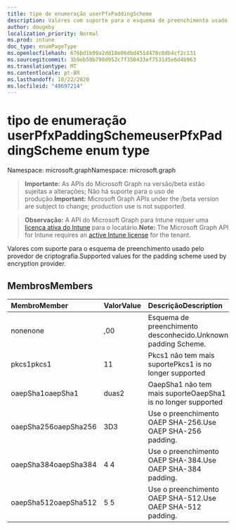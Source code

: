 ```yaml
---
title: tipo de enumeração userPfxPaddingScheme
description: Valores com suporte para o esquema de preenchimento usado pelo provedor de criptografia.
author: dougeby
localization_priority: Normal
ms.prod: intune
doc_type: enumPageType
ms.openlocfilehash: 676bd1b99a2dd18e06dbd451d478c8db4cf2c131
ms.sourcegitcommit: 3b9eb50b790d952c7f350433ef7531d5e6d4b963
ms.translationtype: MT
ms.contentlocale: pt-BR
ms.lasthandoff: 10/22/2020
ms.locfileid: "48697214"
---
```

# <a name="userpfxpaddingscheme-enum-type"></a><span data-ttu-id="5eed2-103">tipo de enumeração userPfxPaddingScheme</span><span class="sxs-lookup"><span data-stu-id="5eed2-103">userPfxPaddingScheme enum type</span></span>

<span data-ttu-id="5eed2-104">Namespace: microsoft.graph</span><span class="sxs-lookup"><span data-stu-id="5eed2-104">Namespace: microsoft.graph</span></span>

> <span data-ttu-id="5eed2-105">**Importante:** As APIs do Microsoft Graph na versão/beta estão sujeitas a alterações; Não há suporte para o uso de produção.</span><span class="sxs-lookup"><span data-stu-id="5eed2-105">**Important:** Microsoft Graph APIs under the /beta version are subject to change; production use is not supported.</span></span>

> <span data-ttu-id="5eed2-106">**Observação:** A API do Microsoft Graph para Intune requer uma [licença ativa do Intune](https://go.microsoft.com/fwlink/?linkid=839381) para o locatário.</span><span class="sxs-lookup"><span data-stu-id="5eed2-106">**Note:** The Microsoft Graph API for Intune requires an [active Intune license](https://go.microsoft.com/fwlink/?linkid=839381) for the tenant.</span></span>

<span data-ttu-id="5eed2-107">Valores com suporte para o esquema de preenchimento usado pelo provedor de criptografia.</span><span class="sxs-lookup"><span data-stu-id="5eed2-107">Supported values for the padding scheme used by encryption provider.</span></span>

## <a name="members"></a><span data-ttu-id="5eed2-108">Membros</span><span class="sxs-lookup"><span data-stu-id="5eed2-108">Members</span></span>
|<span data-ttu-id="5eed2-109">Membro</span><span class="sxs-lookup"><span data-stu-id="5eed2-109">Member</span></span>|<span data-ttu-id="5eed2-110">Valor</span><span class="sxs-lookup"><span data-stu-id="5eed2-110">Value</span></span>|<span data-ttu-id="5eed2-111">Descrição</span><span class="sxs-lookup"><span data-stu-id="5eed2-111">Description</span></span>|
|:---|:---|:---|
|<span data-ttu-id="5eed2-112">none</span><span class="sxs-lookup"><span data-stu-id="5eed2-112">none</span></span>|<span data-ttu-id="5eed2-113">,0</span><span class="sxs-lookup"><span data-stu-id="5eed2-113">0</span></span>|<span data-ttu-id="5eed2-114">Esquema de preenchimento desconhecido.</span><span class="sxs-lookup"><span data-stu-id="5eed2-114">Unknown padding Scheme.</span></span>|
|<span data-ttu-id="5eed2-115">pkcs1</span><span class="sxs-lookup"><span data-stu-id="5eed2-115">pkcs1</span></span>|<span data-ttu-id="5eed2-116">1</span><span class="sxs-lookup"><span data-stu-id="5eed2-116">1</span></span>|<span data-ttu-id="5eed2-117">Pkcs1 não tem mais suporte</span><span class="sxs-lookup"><span data-stu-id="5eed2-117">Pkcs1 is no longer supported</span></span>|
|<span data-ttu-id="5eed2-118">oaepSha1</span><span class="sxs-lookup"><span data-stu-id="5eed2-118">oaepSha1</span></span>|<span data-ttu-id="5eed2-119">duas</span><span class="sxs-lookup"><span data-stu-id="5eed2-119">2</span></span>|<span data-ttu-id="5eed2-120">OaepSha1 não tem mais suporte</span><span class="sxs-lookup"><span data-stu-id="5eed2-120">OaepSha1 is no longer supported</span></span>|
|<span data-ttu-id="5eed2-121">oaepSha256</span><span class="sxs-lookup"><span data-stu-id="5eed2-121">oaepSha256</span></span>|<span data-ttu-id="5eed2-122">3D</span><span class="sxs-lookup"><span data-stu-id="5eed2-122">3</span></span>|<span data-ttu-id="5eed2-123">Use o preenchimento OAEP SHA-256.</span><span class="sxs-lookup"><span data-stu-id="5eed2-123">Use OAEP SHA-256 padding.</span></span>|
|<span data-ttu-id="5eed2-124">oaepSha384</span><span class="sxs-lookup"><span data-stu-id="5eed2-124">oaepSha384</span></span>|<span data-ttu-id="5eed2-125">4 </span><span class="sxs-lookup"><span data-stu-id="5eed2-125">4</span></span>|<span data-ttu-id="5eed2-126">Use o preenchimento OAEP SHA-384.</span><span class="sxs-lookup"><span data-stu-id="5eed2-126">Use OAEP SHA-384 padding.</span></span>|
|<span data-ttu-id="5eed2-127">oaepSha512</span><span class="sxs-lookup"><span data-stu-id="5eed2-127">oaepSha512</span></span>|<span data-ttu-id="5eed2-128">5 </span><span class="sxs-lookup"><span data-stu-id="5eed2-128">5</span></span>|<span data-ttu-id="5eed2-129">Use o preenchimento OAEP SHA-512.</span><span class="sxs-lookup"><span data-stu-id="5eed2-129">Use OAEP SHA-512 padding.</span></span>|





